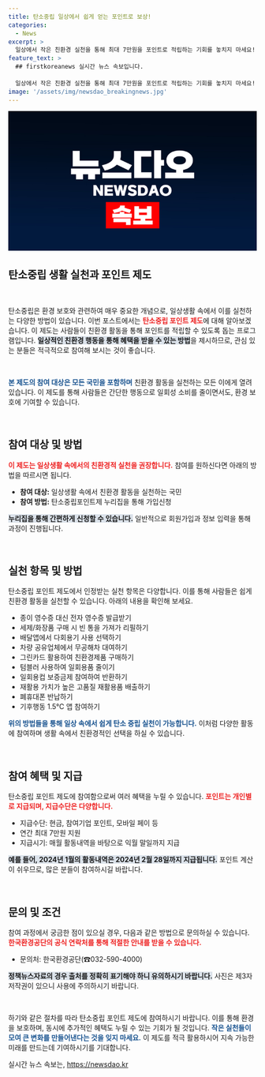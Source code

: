 ```yaml
---
title: 탄소중립 일상에서 쉽게 얻는 포인트로 보상!
categories:
  - News
excerpt: >
  일상에서 작은 친환경 실천을 통해 최대 7만원을 포인트로 적립하는 기회를 놓치지 마세요! 탄소중립포인트제에 참여하고, 더 나은 지구를 위해 행동하면서 보상도 받는 스마트한 방법을 소개합니다.
feature_text: >
  ## firstkoreanews 실시간 뉴스 속보입니다.

  일상에서 작은 친환경 실천을 통해 최대 7만원을 포인트로 적립하는 기회를 놓치지 마세요! 탄소중립포인트제에 참여하고, 더 나은 지구를 위해 행동하면서 보상도 받는 스마트한 방법을 소개합니다.
image: '/assets/img/newsdao_breakingnews.jpg'
---
```


<p><img src="/assets/img/newsdao_breakingnews.jpg" alt="firstkoreanews 속보" /></p>

<h2 data-ke-size="size26">탄소중립 생활 실천과 포인트 제도</h2>

<p data-ke-size="size16">&nbsp;</p>

<p>탄소중립은 환경 보호와 관련하여 매우 중요한 개념으로, 일상생활 속에서 이를 실천하는 다양한 방법이 있습니다. 이번 포스트에서는 <b><span style="color: #ee2323;">탄소중립 포인트 제도</span></b>에 대해 알아보겠습니다. 이 제도는 사람들이 친환경 활동을 통해 포인트를 적립할 수 있도록 돕는 프로그램입니다. <b><span style="background-color: #21538527;">일상적인 친환경 행동을 통해 혜택을 받을 수 있는 방법</span></b>을 제시하므로, 관심 있는 분들은 적극적으로 참여해 보시는 것이 좋습니다. </p>

<p data-ke-size="size16">&nbsp;</p>

<p><b><span style="color: #1a5490;">본 제도의 참여 대상은 모든 국민을 포함하며</span></b> 친환경 활동을 실천하는 모든 이에게 열려 있습니다. 이 제도를 통해 사람들은 간단한 행동으로 일회성 소비를 줄이면서도, 환경 보호에 기여할 수 있습니다. </p>

<p data-ke-size="size16">&nbsp;</p>

<h2 data-ke-size="size26">참여 대상 및 방법</h2>

<p><b><span style="color: #ee2323;">이 제도는 일상생활 속에서의 친환경적 실천을 권장합니다.</span></b> 참여를 원하신다면 아래의 방법을 따르시면 됩니다. </p>

<ul>
<li> <b>참여 대상:</b> 일상생활 속에서 친환경 활동을 실천하는 국민 </li>
<li> <b>참여 방법:</b> 탄소중립포인트제 누리집을 통해 가입신청 </li>
</ul>

<p><b><span style="background-color: #21538527;">누리집을 통해 간편하게 신청할 수 있습니다.</span></b> 일반적으로 회원가입과 정보 입력을 통해 과정이 진행됩니다. </p>

<p data-ke-size="size16">&nbsp;</p>

<h2 data-ke-size="size26">실천 항목 및 방법</h2>

<p>탄소중립 포인트 제도에서 인정받는 실천 항목은 다양합니다. 이를 통해 사람들은 쉽게 친환경 활동을 실천할 수 있습니다. 아래의 내용을 확인해 보세요.</p>

<ul>
<li>종이 영수증 대신 전자 영수증 발급받기</li>
<li>세제/화장품 구매 시 빈 통을 가져가 리필하기</li>
<li>배달앱에서 다회용기 사용 선택하기</li>
<li>차량 공유업체에서 무공해차 대여하기</li>
<li>그린카드 활용하여 친환경제품 구매하기</li>
<li>텀블러 사용하여 일회용품 줄이기</li>
<li>일회용컵 보증금제 참여하여 반환하기</li>
<li>재활용 가치가 높은 고품질 재활용품 배출하기</li>
<li>폐휴대폰 반납하기</li>
<li>기후행동 1.5℃ 앱 참여하기</li>
</ul>

<p><b><span style="color: #1a5490;">위의 방법들을 통해 일상 속에서 쉽게 탄소 중립 실천이 가능합니다.</span></b> 이처럼 다양한 활동에 참여하며 생활 속에서 친환경적인 선택을 하실 수 있습니다. </p>

<p data-ke-size="size16">&nbsp;</p>

<h2 data-ke-size="size26">참여 혜택 및 지급</h2>

<p>탄소중립 포인트 제도에 참여함으로써 여러 혜택을 누릴 수 있습니다. <b><span style="color: #ee2323;">포인트는 개인별로 지급되며, 지급수단은 다양합니다.</span></b> </p>

<ul>
<li>지급수단: 현금, 참여기업 포인트, 모바일 페이 등</li>
<li>연간 최대 7만원 지원</li>
<li>지급시기: 매월 활동내역을 바탕으로 익월 말일까지 지급</li>
</ul>

<p><b><span style="background-color: #21538527;">예를 들어, 2024년 1월의 활동내역은 2024년 2월 28일까지 지급됩니다.</span></b> 포인트 계산이 쉬우므로, 많은 분들이 참여하시길 바랍니다. </p>

<p data-ke-size="size16">&nbsp;</p>

<h2 data-ke-size="size26">문의 및 조건</h2>

<p>참여 과정에서 궁금한 점이 있으실 경우, 다음과 같은 방법으로 문의하실 수 있습니다. <b><span style="color: #ee2323;">한국환경공단의 공식 연락처를 통해 적절한 안내를 받을 수 있습니다.</span></b> </p>

<ul>
<li>문의처: 한국환경공단(☎032-590-4000)</li>
</ul>

<p><b><span style="background-color: #21538527;">정책뉴스자료의 경우 출처를 정확히 표기해야 하니 유의하시기 바랍니다.</span></b> 사진은 제3자 저작권이 있으니 사용에 주의하시기 바랍니다. </p>

<p data-ke-size="size16">&nbsp;</p>

<p>하기와 같은 절차를 따라 탄소중립 포인트 제도에 참여하시기 바랍니다. 이를 통해 환경을 보호하며, 동시에 추가적인 혜택도 누릴 수 있는 기회가 될 것입니다. <b><span style="color: #1a5490;">작은 실천들이 모여 큰 변화를 만들어낸다는 것을 잊지 마세요.</span></b> 이 제도를 적극 활용하시어 지속 가능한 미래를 만드는데 기여하시기를 기대합니다.</p>
실시간 뉴스 속보는, <a href="https://newsdao.kr" rel="dofollow">https://newsdao.kr</a>


